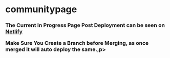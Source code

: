 # communitypage
<h3> The Current In Progress Page Post Deployment  can be seen on <a href=https://submission02092022.netlify.app/> Netlify </a>
<p>Make Sure You Create a Branch before Merging, as once merged it will auto deploy the same.,p>
